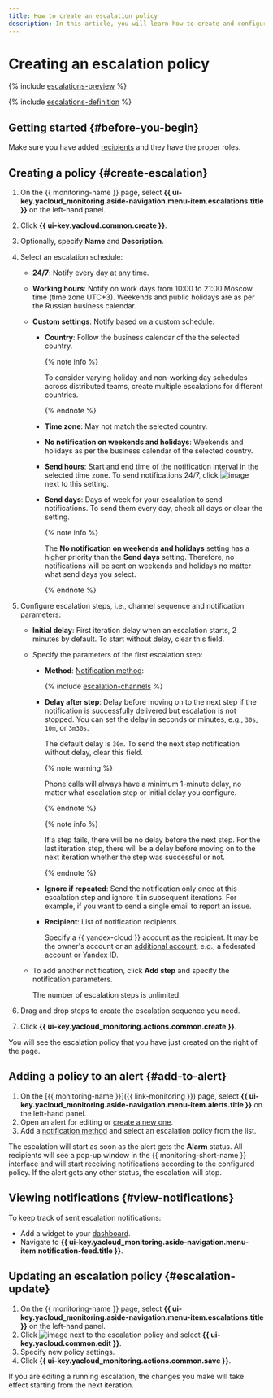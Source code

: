 ```yaml
---
title: How to create an escalation policy
description: In this article, you will learn how to create and configure an escalation policy to notify users of critical events in a timely manner.
---
```


# Creating an escalation policy

{% include [escalations-preview](../../../_includes/monitoring/escalations-preview.md) %}



{% include [escalations-definition](../../../_includes/monitoring/escalation-definition.md) %}

## Getting started {#before-you-begin}

Make sure you have added [recipients](../../concepts/alerting/notification-channel.md#channel-parameters) and they have the proper roles.

## Creating a policy {#create-escalation}

1. On the {{ monitoring-name }} page, select **{{ ui-key.yacloud_monitoring.aside-navigation.menu-item.escalations.title }}** on the left-hand panel.
1. Click **{{ ui-key.yacloud.common.create }}**.
1. Optionally, specify **Name** and **Description**.

1. Select an escalation schedule:
 
   * **24/7**: Notify every day at any time.

   * **Working hours**: Notify on work days from 10:00 to 21:00 Moscow time (time zone UTC+3). Weekends and public holidays are as per the Russian business calendar.

   * **Custom settings**: Notify based on a custom schedule:

      * **Country**: Follow the business calendar of the the selected country.

        {% note info %}

        To consider varying holiday and non-working day schedules across distributed teams, create multiple escalations for different countries.

        {% endnote %}

      * **Time zone**: May not match the selected country.
      * **No notification on weekends and holidays**: Weekends and holidays as per the business calendar of the selected country.
      * **Send hours**: Start and end time of the notification interval in the selected time zone. To send notifications 24/7, click ![image](../../../_assets/console-icons/xmark.svg) next to this setting.
      * **Send days**: Days of week for your escalation to send notifications. To send them every day, check all days or clear the setting.

        {% note info %}

        The **No notification on weekends and holidays** setting has a higher priority than the **Send days** setting. Therefore, no notifications will be sent on weekends and holidays no matter what send days you select.

        {% endnote %}

1. Configure escalation steps, i.e., channel sequence and notification parameters:

    * **Initial delay**: First iteration delay when an escalation starts, 2 minutes by default. To start without delay, clear this field.
    * Specify the parameters of the first escalation step: 
      * **Method**: [Notification method](../../concepts/alerting/notification-channel.md#channel-parameters):
       
          {% include [escalation-channels](../../../_includes/monitoring/escalation-channels.md) %}

      * **Delay after step**: Delay before moving on to the next step if the notification is successfully delivered but escalation is not stopped. You can set the delay in seconds or minutes, e.g., `30s`, `10m`, or `3m30s`.
      
        The default delay is `30m`. To send the next step notification without delay, clear this field.

        {% note warning %}

        Phone calls will always have a minimum 1-minute delay, no matter what escalation step or initial delay you configure.

        {% endnote %}

        {% note info %}

        If a step fails, there will be no delay before the next step. For the last iteration step, there will be a delay before moving on to the next iteration whether the step was successful or not.

        {% endnote %}

      * **Ignore if repeated**: Send the notification only once at this escalation step and ignore it in subsequent iterations. For example, if you want to send a single email to report an issue.
      * **Recipient**: List of notification recipients.
        
        Specify a {{ yandex-cloud }} account as the recipient. It may be the owner's account or an [additional account](../../../iam/concepts/users/accounts.md), e.g., a federated account or Yandex ID.
    * To add another notification, click **Add step** and specify the notification parameters.
        
      The number of escalation steps is unlimited.

1. Drag and drop steps to create the escalation sequence you need.
1. Click **{{ ui-key.yacloud_monitoring.actions.common.create }}**.

You will see the escalation policy that you have just created on the right of the page.

## Adding a policy to an alert {#add-to-alert}

1. On the [{{ monitoring-name }}]({{ link-monitoring }}) page, select **{{ ui-key.yacloud_monitoring.aside-navigation.menu-item.alerts.title }}** on the left-hand panel.
1. Open an alert for editing or [create a new one](create-alert.md).
1. Add a [notification method](../../operations/alert/create-alert.md) and select an escalation policy from the list.

The escalation will start as soon as the alert gets the **Alarm** status. All recipients will see a pop-up window in the {{ monitoring-short-name }} interface and will start receiving notifications according to the configured policy. If the alert gets any other status, the escalation will stop.

## Viewing notifications {#view-notifications}

To keep track of sent escalation notifications: 
* Add a widget to your [dashboard](../dashboard/add-widget.md#escalation).
* Navigate to **{{ ui-key.yacloud_monitoring.aside-navigation.menu-item.notification-feed.title }}**.

## Updating an escalation policy {#escalation-update}

1. On the {{ monitoring-name }} page, select **{{ ui-key.yacloud_monitoring.aside-navigation.menu-item.escalations.title }}** on the left-hand panel.
1. Click ![image](../../../_assets/console-icons/ellipsis.svg) next to the escalation policy and select **{{ ui-key.yacloud.common.edit }}**.
1. Specify new policy settings.
1. Click **{{ ui-key.yacloud_monitoring.actions.common.save }}**.

If you are editing a running escalation, the changes you make will take effect starting from the next iteration.